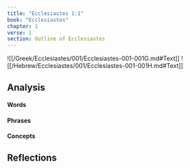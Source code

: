 ```yaml
---
title: "Ecclesiastes 1:1"
book: "Ecclesiastes"
chapter: 1
verse: 1
section: Outline of Ecclesiastes
---
```

![[/Greek/Ecclesiastes/001/Ecclesiastes-001-001G.md#Text]]
![[/Hebrew/Ecclesiastes/001/Ecclesiastes-001-001H.md#Text]]

## Analysis

#### Words

#### Phrases

#### Concepts

## Reflections
